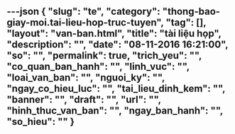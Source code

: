 ---json
{
    "slug": "te",
    "category": "thong-bao-giay-moi.tai-lieu-hop-truc-tuyen",
    "tag": [],
    "layout": "van-ban.html",
    "title": "tài liệu họp",
    "description": "",
    "date": "08-11-2016 16:21:00",
    "so": "",
    "permalink": true,
    "trich_yeu": "",
    "co_quan_ban_hanh": "",
    "linh_vuc": "",
    "loai_van_ban": "",
    "nguoi_ky": "",
    "ngay_co_hieu_luc": "",
    "tai_lieu_dinh_kem": "",
    "banner": "",
    "draft": "",
    "url": "",
    "hinh_thuc_van_ban": "",
    "ngay_ban_hanh": "",
    "so_hieu": ""
}
---
